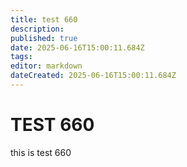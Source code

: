 ```yaml
---
title: test 660
description: 
published: true
date: 2025-06-16T15:00:11.684Z
tags: 
editor: markdown
dateCreated: 2025-06-16T15:00:11.684Z
---
```


# TEST 660
this is test 660
